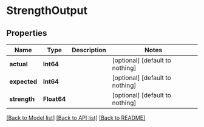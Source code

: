# StrengthOutput


## Properties
Name | Type | Description | Notes
------------ | ------------- | ------------- | -------------
**actual** | **Int64** |  | [optional] [default to nothing]
**expected** | **Int64** |  | [optional] [default to nothing]
**strength** | **Float64** |  | [optional] [default to nothing]


[[Back to Model list]](../README.md#models) [[Back to API list]](../README.md#api-endpoints) [[Back to README]](../README.md)


